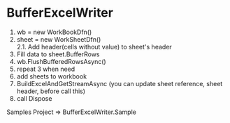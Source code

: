 # BufferExcelWriter

1.  wb = new WorkBookDfn()  
2.  sheet = new WorkSheetDfn()  
    2.1. Add header(cells without value) to sheet's header
3.  Fill data to sheet.BufferRows  
4.  wb.FlushBufferedRowsAsync()
5.  repeat 3 when need
6.  add sheets to workbook
7.  BuildExcelAndGetStreamAsync (you can update sheet reference, sheet header, before call this)
8.  call Dispose


Samples Project => BufferExcelWriter.Sample

